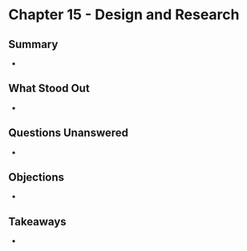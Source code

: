 # Chapter 15 - Design and Research

## Summary
  
* 

## What Stood Out

* 

## Questions Unanswered

* 

## Objections

* 

## Takeaways

* 
